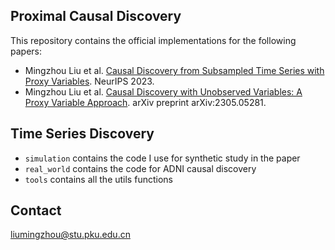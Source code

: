 ## Proximal Causal Discovery
This repository contains the official implementations for the following papers:
- Mingzhou Liu et al. [Causal Discovery from Subsampled Time Series with Proxy Variables](https://arxiv.org/abs/2305.05276). NeurIPS 2023.
- Mingzhou Liu et al. [Causal Discovery with Unobserved Variables: A Proxy Variable Approach](https://arxiv.org/abs/2305.05281). arXiv preprint arXiv:2305.05281.

## Time Series Discovery

- ``simulation`` contains the code I use for synthetic study in the paper
- ``real_world`` contains the code for ADNI causal discovery
- ``tools`` contains all the utils functions



## Contact
liumingzhou@stu.pku.edu.cn
